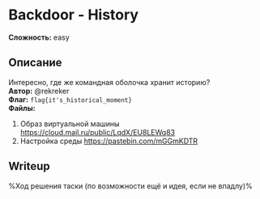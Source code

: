 # Backdoor - History
**Сложность:** easy
## Описание
Интересно, где же командная оболочка хранит историю?<br>
**Автор:** @rekreker<br>
**Флаг:** `flag{it's_historical_moment}`<br>
**Файлы:**
1) Образ виртуальной машины https://cloud.mail.ru/public/LqdX/EU8LEWq83
2) Настройка среды https://pastebin.com/mGGmKDTR
## Writeup
%Ход решения таски (по возможности ещё и идея, если не впадлу)%

